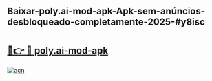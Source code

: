 ## Baixar-poly.ai-mod-apk-Apk-sem-anúncios-desbloqueado-completamente-2025-#y8isc

# <h2><a href="https://ainizakaria.my?title=poly.ai-mod-apk&ref=20M">🔗👉 🔴 poly.ai-mod-apk</a></h2>

[![acn](https://github.com/user-attachments/assets/0f9c940e-d8b0-45ae-aac7-cd30a18b3e1c)](https://ainizakaria.my?title=poly.ai-mod-apk&ref=20M)

